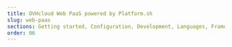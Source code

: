 ```yaml
---
title: OVHcloud Web PaaS powered by Platform.sh
slug: web-paas
sections: Getting started, Configuration, Development, Languages, Frameworks, Tutorials, Domains, Best practices, Overview, Administration, Security, Integrations
order: 06
---
```

